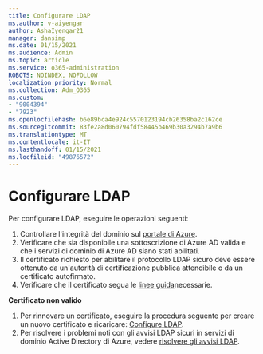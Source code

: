 ```yaml
---
title: Configurare LDAP
ms.author: v-aiyengar
author: AshaIyengar21
manager: dansimp
ms.date: 01/15/2021
ms.audience: Admin
ms.topic: article
ms.service: o365-administration
ROBOTS: NOINDEX, NOFOLLOW
localization_priority: Normal
ms.collection: Adm_O365
ms.custom:
- "9004394"
- "7923"
ms.openlocfilehash: b6e89bca4e924c5570123194cb26358ba2c162ce
ms.sourcegitcommit: 83fe2a8d060794fdf58445b469b30a3294b7a9b6
ms.translationtype: MT
ms.contentlocale: it-IT
ms.lasthandoff: 01/15/2021
ms.locfileid: "49876572"
---
```

# <a name="configure-ldap"></a>Configurare LDAP

Per configurare LDAP, eseguire le operazioni seguenti:

1. Controllare l'integrità del dominio sul [portale di Azure](https://aka.ms/aadds-health).
1. Verificare che sia disponibile una sottoscrizione di Azure AD valida e che i servizi di dominio di Azure AD siano stati abilitati.
1. Il certificato richiesto per abilitare il protocollo LDAP sicuro deve essere ottenuto da un'autorità di certificazione pubblica attendibile o da un certificato autofirmato.
1. Verificare che il certificato segua le [linee guida](https://docs.microsoft.com/azure/active-directory-domain-services/active-directory-ds-admin-guide-configure-secure-ldap#requirements-for-the-secure-ldap-certificate)necessarie.

**Certificato non valido**
1. Per rinnovare un certificato, eseguire la procedura seguente per creare un nuovo certificato e ricaricare: [Configure LDAP](https://docs.microsoft.com/azure/active-directory-domain-services/tutorial-configure-ldaps?WT.mc_id=Portal-Microsoft_Azure_Support).
1. Per risolvere i problemi noti con gli avvisi LDAP sicuri in servizi di dominio Active Directory di Azure, vedere [risolvere gli avvisi LDAP](https://docs.microsoft.com/azure/active-directory-domain-services/alert-ldaps?WT.mc_id=Portal-Microsoft_Azure_Support).
